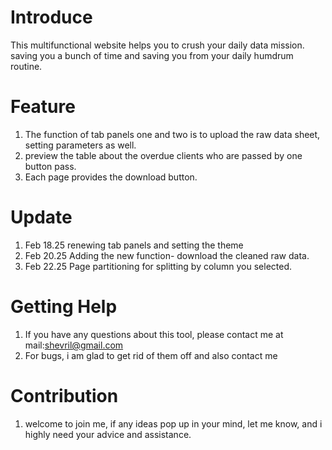 # Introduce 
This multifunctional website helps you to crush your daily data mission. saving you a bunch of time and saving you from your daily humdrum routine.

# Feature
1. The function of tab panels one and two is to upload the raw data sheet, setting parameters as well.
2. preview the table about the overdue clients who are passed by one button pass.
3. Each page provides the download button.


# Update

1. Feb 18.25 renewing tab panels and setting the theme 
2. Feb 20.25 Adding the new function- download the cleaned raw data.
3. Feb 22.25 Page partitioning for splitting by column you selected.

# Getting Help

1. If you have any questions about this tool, please contact me at mail:shevril@gmail.com
2. For bugs, i am glad to get rid of them off and also contact me

# Contribution

1. welcome to join me, if any ideas pop up in your mind, let me know, and i highly need your advice and assistance.
